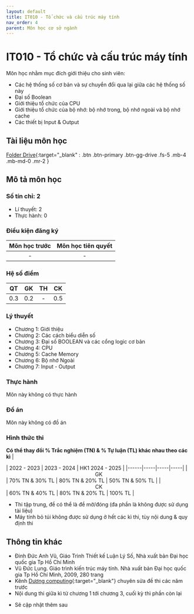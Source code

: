 ```yaml
---
layout: default
title: IT010 - Tổ chức và cấu trúc máy tính
nav_order: 4
parent: Môn học cơ sở ngành
---
```


# IT010 - Tổ chức và cấu trúc máy tính

Môn học nhằm mục đích giới thiệu cho sinh viên:
- Các hệ thống số cơ bản và sự chuyển đổi qua lại giữa các hệ thống số này
- Đại số Boolean
- Giới thiệu tổ chức của CPU
- Giới thiệu tổ chức của bộ nhớ: bộ nhớ trong, bộ nhớ ngoài và bộ nhớ cache
- Các thiết bị Input & Output

## Tài liệu môn học

[Folder Drive](https://drive.google.com/drive/folders/1wy--LIXKjIxP1_Qu2nZkq64i_HlhQkRI?usp=drive_link){:target="_blank" : .btn .btn-primary .btn-gg-drive .fs-5 .mb-4 .mb-md-0 .mr-2 }

## Mô tả môn học



### Số tín chỉ: 2 
- Lí thuyết: 2 
- Thực hành: 0

### Điều kiện đăng ký

| Môn học trước| Môn học tiên quyết  |
|------|-----|
| <center> - </center>| <center>-</center>|

### Hệ số điểm

| QT   | GK  | TH  | CK  |
|------|-----|-----|-----|
| <center>0.3</center>| <center>0.2</center>| <center>-</center> | <center>0.5</center> |

### Lý thuyết

- Chương 1: Giới thiệu
- Chương 2: Các cách biểu diễn số
- Chương 3: Đại số BOOLEAN và các cổng logic cơ bản
- Chương 4: CPU 
- Chương 5: Cache Memory
- Chương 6: Bộ nhớ Ngoài
- Chương 7: Input - Output

### Thực hành

 Môn này không có thực hành

### Đồ án

 Môn này không có đồ án

### Hình thức thi
**Có thể thay đổi % Trắc nghiệm (TN) & % Tự luận (TL) khác nhau theo các kì**
| <center></center> | 2022 - 2023 | 2023 - 2024 | HK1 2024 - 2025 |
|------|-----|-----|-----|
| <center>GK</center>| 70% TN & 30% TL | 80% TN & 20% TL | 50% TN & 50% TL |
| <center>CK</center>| 60% TN & 40% TL | 80% TN & 20% TL | 100% TL |

 - Thi tập trung, đề có thể là đề mở/đóng (đa phần là không được sử dụng tài liệu)
 - Máy tính bỏ túi không được sử dụng ở hết các kì thi, tùy nội dung & quy định thi 

## Thông tin khác
- Đinh Đức Anh Vũ, Giáo Trình Thiết kế Luận Lý Số, Nhà xuất bản Đại học quốc gia Tp Hồ Chí Minh
- Vũ Đức Lung. Giáo trình kiến trúc máy tính. Nhà xuất bản Đại học quốc gia Tp Hồ Chí Minh, 2009, 280 trang
- Kênh [Dương computing](https://youtube.com/playlist?list=PL2E7RWyDOMoiZc0ATG_or-J_yrQe9BXyQ&feature=shared){:target="_blank"} chuyên sửa đề thi các năm trước 
- Nội dung thi giữa kì từ chương 1 tới chương 3, cuối kỳ thì phần còn lại
* Sẽ cập nhật thêm sau 


